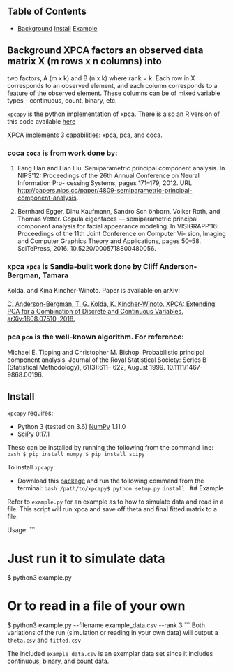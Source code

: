 ## Table of Contents

* [Background](#background) [Install](#install) [Example](#example)

## Background XPCA factors an observed data matrix X (m rows x n columns) into
two factors, A (m x k) and B (n x k) where rank = k. Each row in X corresponds
to an observed element, and each column corresponds to a feature of the observed
element. These columns can be of mixed variable types - continuous, count,
binary, etc. 

`xpcapy` is the python implementation of xpca. There is also an R version of
this code available [here](https://gitlab.com/xpca/xpcar)

XPCA implements 3 capabilities: xpca, pca, and coca. 

### coca `coca` is from work done by:

1. Fang Han and Han Liu. Semiparametric principal component analysis. In
NIPS’12: Proceedings of the 26th Annual Conference on Neural Information
Pro- cessing Systems, pages 171–179, 2012.  URL
http://papers.nips.cc/paper/4809-semiparametric-principal-component-analysis.

2. Bernhard Egger, Dinu Kaufmann, Sandro Sch ̈onborn, Volker Roth, and Thomas
Vetter. Copula eigenfaces — semiparametric principal component analysis for
facial appearance modeling.  In VISIGRAPP’16: Proceedings of the 11th Joint
Conference on Computer Vi- sion, Imaging and Computer Graphics Theory and
Applications, pages 50–58. SciTePress, 2016. 10.5220/0005718800480056.


### xpca `xpca` is Sandia-built work done by Cliff Anderson-Bergman, Tamara
Kolda, and Kina Kincher-Winoto.  Paper is available on arXiv:

[C. Anderson-Bergman, T. G. Kolda, K. Kincher-Winoto. XPCA: Extending PCA for a
Combination of Discrete and Continuous Variables. arXiv:1808.07510,
2018.](https://arxiv.org/abs/1808.07510)

### pca `pca` is the well-known algorithm. For reference: 

Michael E. Tipping and Christopher M. Bishop. Probabilistic principal component
analysis. Journal of the Royal Statistical Society: Series B (Statistical
Methodology), 61(3):611– 622, August 1999. 10.1111/1467-9868.00196.

## Install

`xpcapy` requires:
* Python 3 (tested on 3.6) [NumPy](http://scipy.org/index.html) 1.11.0
* [SciPy](http://scipy.org/index.html) 0.17.1

These can be installed by running the following from the command line: ```bash $
pip install numpy $ pip install scipy ```

To install `xpcapy`:
* Download this
  [package](https://gitlab.com/xpca/xpcapy) and run the following command from
the terminal: ```bash /path/to/xpcapy$ python setup.py install ``` ## Example

Refer to `example.py` for an example as to how to simulate data and read in a
file. This script will run xpca and save off theta and final fitted matrix to a
file. 

Usage: ```
# Just run it to simulate data
$ python3 example.py
# Or to read in a file of your own
$ python3 example.py --filename example_data.csv --rank 3 ``` Both variations of
the run (simulation or reading in your own data) will output a `theta.csv` and
`fitted.csv`

The included `example_data.csv` is an exemplar data set since it includes
continuous, binary, and count data.

